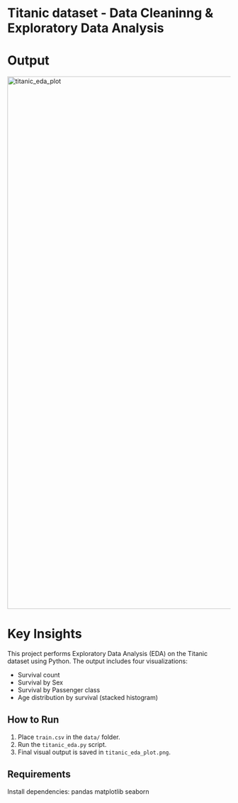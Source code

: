 # Titanic dataset  - Data Cleaninng & Exploratory Data Analysis

# Output
<img width="1500" height="1200" alt="titanic_eda_plot" src="https://github.com/user-attachments/assets/417e9b4d-bf81-4153-9d77-5378685d2560" />

# Key Insights 
This project performs Exploratory Data Analysis (EDA) on the Titanic dataset using Python. The output includes four visualizations:
- Survival count
- Survival by Sex
- Survival by Passenger class
- Age distribution by survival (stacked histogram)

## How to Run

1. Place `train.csv` in the `data/` folder.
2. Run the `titanic_eda.py` script.
3. Final visual output is saved in `titanic_eda_plot.png`.

## Requirements

Install dependencies:
pandas
matplotlib
seaborn
